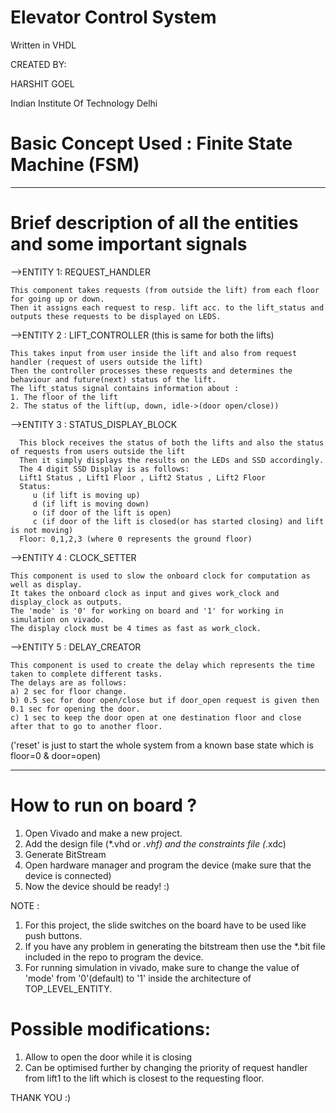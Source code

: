 # Elevator Control System
Written in VHDL

CREATED BY:

HARSHIT GOEL

Indian Institute Of Technology Delhi

# Basic Concept Used : Finite State Machine (FSM) 
---------------------------------------------------------------------------------------
# Brief description of all the entities and some important signals

-->ENTITY 1: REQUEST_HANDLER

	This component takes requests (from outside the lift) from each floor for going up or down.
	Then it assigns each request to resp. lift acc. to the lift_status and outputs these requests to be displayed on LEDS.
             
-->ENTITY 2 : LIFT_CONTROLLER (this is same for both the lifts)

	This takes input from user inside the lift and also from request handler (request of users outside the lift)
	Then the controller processes these requests and determines the behaviour and future(next) status of the lift.
	The lift_status signal contains information about :
	1. The floor of the lift
	2. The status of the lift(up, down, idle->(door open/close))
              
-->ENTITY 3 : STATUS_DISPLAY_BLOCK

      This block receives the status of both the lifts and also the status of requests from users outside the lift
      Then it simply displays the results on the LEDs and SSD accordingly.
	  The 4 digit SSD Display is as follows:
	  Lift1 Status , Lift1 Floor , Lift2 Status , Lift2 Floor
	  Status:
		 u (if lift is moving up)
		 d (if lift is moving down)
		 o (if door of the lift is open)
		 c (if door of the lift is closed(or has started closing) and lift is not moving)
	  Floor: 0,1,2,3 (where 0 represents the ground floor)

-->ENTITY 4 : CLOCK_SETTER

	This component is used to slow the onboard clock for computation as well as display.
	It takes the onboard clock as input and gives work_clock and display_clock as outputs.
	The 'mode' is '0' for working on board and '1' for working in simulation on vivado.
	The display clock must be 4 times as fast as work_clock.

-->ENTITY 5 : DELAY_CREATOR

	This component is used to create the delay which represents the time taken to complete different tasks.
	The delays are as follows:
	a) 2 sec for floor change.
	b) 0.5 sec for door open/close but if door_open request is given then 0.1 sec for opening the door.
	c) 1 sec to keep the door open at one destination floor and close after that to go to another floor.
 
('reset' is just to start the whole system from a known base state which is floor=0 & door=open)

-----------------------------------------------------------------------------
# How to run on board ?
1. Open Vivado and make a new project.
2. Add the design file (*.vhd or *.vhf) and the constraints file (*.xdc)
2. Generate BitStream
3. Open hardware manager and program the device (make sure that the device is connected)
4. Now the device should be ready! :)

NOTE : 
1. For this project, the slide switches on the board have to be used like push buttons.
2. If you have any problem in generating the bitstream then use the *.bit file included in the repo to program the device.
3. For running simulation in vivado, make sure to change the value of 'mode' from '0'(default) to '1' inside the architecture of TOP_LEVEL_ENTITY.

# Possible modifications:
1. Allow to open the door while it is closing
2. Can be optimised further by changing the priority of request handler from lift1 to the lift which is closest to the requesting floor.

THANK YOU :)
